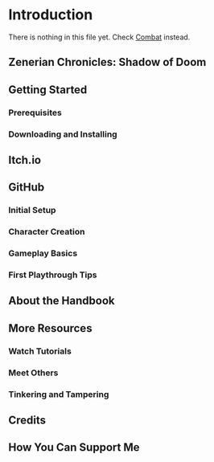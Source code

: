 # Introduction

There is nothing in this file yet. Check [Combat](Combat.md) instead.

## Zenerian Chronicles: Shadow of Doom

## Getting Started

### Prerequisites

### Downloading and Installing

## Itch.io

## GitHub

### Initial Setup

### Character Creation

### Gameplay Basics

### First Playthrough Tips

## About the Handbook

## More Resources

### Watch Tutorials

### Meet Others

### Tinkering and Tampering

## Credits

## How You Can Support Me
